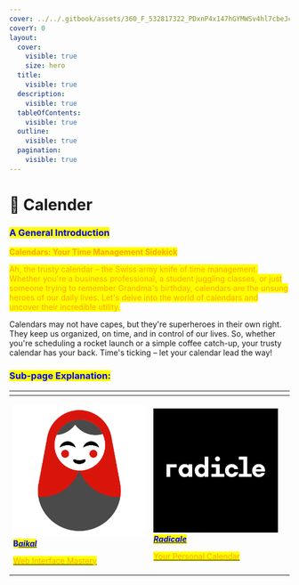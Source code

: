 ```yaml
---
cover: ../../.gitbook/assets/360_F_532817322_PDxnP4x147hGYMWSv4hl7cbeJcELfNgD.jpg
coverY: 0
layout:
  cover:
    visible: true
    size: hero
  title:
    visible: true
  description:
    visible: true
  tableOfContents:
    visible: true
  outline:
    visible: true
  pagination:
    visible: true
---
```


# 📅 Calender

### <mark style="color:blue;">**A General Introduction**</mark>

<mark style="color:orange;">**Calendars: Your Time Management Sidekick**</mark>

<mark style="color:orange;">Ah, the trusty calendar – the Swiss army knife of time management. Whether you're a business professional, a student juggling classes, or just someone trying to remember Grandma's birthday, calendars are the unsung heroes of our daily lives. Let's delve into the world of calendars and uncover their incredible utility.</mark>

Calendars may not have capes, but they're superheroes in their own right. They keep us organized, on time, and in control of our lives. So, whether you're scheduling a rocket launch or a simple coffee catch-up, your trusty calendar has your back. Time's ticking – let your calendar lead the way!

### <mark style="color:blue;">Sub-page Explanation:</mark>

<table><thead><tr><th width="238.33333333333331"></th><th></th><th></th></tr></thead><tbody><tr><td><p><img src="../../.gitbook/assets/image (5) (1).png" alt=""> <mark style="color:blue;"><strong>B</strong></mark><a href="https://docs.scaleinfinite.fr/demo-deployment/calender/baikal-deployment"><em><mark style="color:blue;"><strong>aikal</strong></mark></em></a></p><p></p><p><a href="https://docs.scaleinfinite.fr/demo-deployment/calender/baikal-deployment"><mark style="color:orange;">Web Interface Mastery</mark> </a></p></td><td><p><img src="../../.gitbook/assets/image (4) (1).png" alt=""><a href="https://docs.scaleinfinite.fr/demo-deployment/calender/radicale-deployment"><em><mark style="color:blue;"><strong>Radicale</strong></mark></em></a></p><p></p><p><a href="https://docs.scaleinfinite.fr/demo-deployment/calender/radicale-deployment"><mark style="color:orange;">Your Personal Calendar</mark></a></p></td><td></td></tr></tbody></table>

